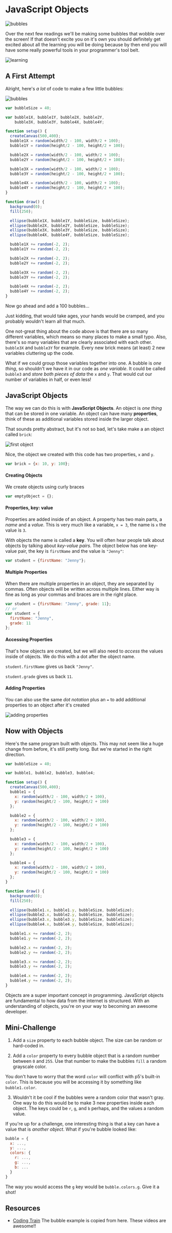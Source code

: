 # JavaScript Objects

![bubbles](https://media.giphy.com/media/mUMA3nPwgx0jK/giphy.gif)

Over the next few readings we'll be making some bubbles that wobble over the screen! If that doesn't excite you on it's own you should definitely get excited about all the learning you will be doing because by then end you will have some really powerful tools in your programmer's tool belt.

![learning](https://media.giphy.com/media/qKltgF7Aw515K/giphy.gif)


## A First Attempt

Alright, here's *a lot* of code to make a few little bubbles:

![bubbles](/resources/bubbles.gif)

```javascript
var bubbleSize = 40;

var bubble1X, bubble1Y, bubble2X, bubble2Y,
    bubble3X, bubble3Y, bubble4X, bubble4Y;

function setup() {
  createCanvas(500,400);
  bubble1X = random(width/2 - 100, width/2 + 100);
  bubble1Y = random(height/2 - 100, height/2 + 100);

  bubble2X = random(width/2 - 100, width/2 + 100);
  bubble2Y = random(height/2 - 100, height/2 + 100);

  bubble3X = random(width/2 - 100, width/2 + 100);
  bubble3Y = random(height/2 - 100, height/2 + 100);

  bubble4X = random(width/2 - 100, width/2 + 100);
  bubble4Y = random(height/2 - 100, height/2 + 100);
}

function draw() {
  background(0);
  fill(250);

  ellipse(bubble1X, bubble1Y, bubbleSize, bubbleSize);
  ellipse(bubble2X, bubble2Y, bubbleSize, bubbleSize);
  ellipse(bubble3X, bubble3Y, bubbleSize, bubbleSize);
  ellipse(bubble4X, bubble4Y, bubbleSize, bubbleSize);

  bubble1X += random(-2, 2);
  bubble1Y += random(-2, 2);

  bubble2X += random(-2, 2);
  bubble2Y += random(-2, 2);

  bubble3X += random(-2, 2);
  bubble3Y += random(-2, 2);

  bubble4X += random(-2, 2);
  bubble4Y += random(-2, 2);
}
```

Now go ahead and add a 100 bubbles...

Just kidding, that would take ages, your hands would be cramped, and you probably wouldn't learn all that much.

One not-great thing about the code above is that there are so many different variables, which means so many places to make a small typo. Also, there's so many variables that are clearly associated with each other. `bubble3X` and `bubble3Y` for example. Every new brick means (at least) 2 new variables cluttering up the code.  

What if we could group those variables together into one. A bubble is *one thing*, so shouldn't we have it in our code as *one variable*. It could be called `bubble3` and *store both pieces of data* the `x` and `y`. That would cut our number of variables in half, or even less!

## JavaScript Objects

The way we can do this is with **JavaScript Objects**. An object is *one thing* that can be stored in one variable. An object can have many **properties**, think of these as additional variables stored inside the larger object.

That sounds pretty abstract, but it's not so bad, let's take make a an object called `brick`:

![first object](/resources/object-intro.gif)

Nice, the object we created with this code has two properties, `x` and `y`.

```javascript
var brick = {x: 10, y: 100};
```
#### Creating Objects

We create objects using curly braces

```javascript
var emptyObject = {};
```

#### Properties, key: value

Properties are added inside of an object. A property has two main parts, a *name* and a *value*.  This is very much like a variable, `x = 3`, the name is `x` the value is `3`.

With objects the name is called a **key**.  You will often hear people talk about objects by talking about *key-value pairs*. The object below has one key-value pair, the key is `firstName` and the value is `"Jenny"`:

```javascript
var student = {firstName: "Jenny"};
```

#### Multiple Properties

When there are multiple properties in an object, they are separated by commas. Often objects will be written across multiple lines. Either way is fine as long as your commas and braces are in the right place.

```javascript
var student = {firstName: "Jenny", grade: 11};
// or
var student = {
  firstName: "Jenny",
  grade: 11
};
```
#### Accessing Properties

That's how objects are created, but we will also need to *access* the values inside of objects. We do this with a dot after the object name.

`student.firstName` gives us back `"Jenny"`.

`student.grade` gives us back `11`.

#### Adding Properties

You can also use the same *dot notation* plus an `=` to add additional properties to an object after it's created

![adding properties](/resources/add-to-object.gif)

## Now with Objects

Here's the same program built with objects. This may not seem like a huge change from before, it's still pretty long. But we're started in the right direction.

```javascript
var bubbleSize = 40;

var bubble1, bubble2, bubble3, bubble4;

function setup() {
  createCanvas(500,400);
  bubble1 = {
    x: random(width/2 - 100, width/2 + 100),
    y: random(height/2 - 100, height/2 + 100)
  };

  bubble2 = {
    x: random(width/2 - 100, width/2 + 100),
    y: random(height/2 - 100, height/2 + 100)
  };

  bubble3 = {
    x: random(width/2 - 100, width/2 + 100),
    y: random(height/2 - 100, height/2 + 100)
  };

  bubble4 = {
    x: random(width/2 - 100, width/2 + 100),
    y: random(height/2 - 100, height/2 + 100)
  };
}

function draw() {
  background(0);
  fill(250);

  ellipse(bubble1.x, bubble1.y, bubbleSize, bubbleSize);
  ellipse(bubble2.x, bubble2.y, bubbleSize, bubbleSize);
  ellipse(bubble3.x, bubble3.y, bubbleSize, bubbleSize);
  ellipse(bubble4.x, bubble4.y, bubbleSize, bubbleSize);

  bubble1.x += random(-2, 2);
  bubble1.y += random(-2, 2);

  bubble2.x += random(-2, 2);
  bubble2.y += random(-2, 2);

  bubble3.x += random(-2, 2);
  bubble3.y += random(-2, 2);

  bubble4.x += random(-2, 2);
  bubble4.y += random(-2, 2);
}
```

Objects are a super important concept in programming. JavaScript objects are fundamental to how data from the internet is structured. With an understanding of objects, you're on your way to becoming an awesome developer.

## Mini-Challenge

1. Add a `size` property to each bubble object. The size can be random or hard-coded in.

2. Add a `color` property to every bubble object that is a random number between `0` and `255`. Use that number to make the bubbles `fill` a random grayscale color.

  You don't have to worry that the word `color` will conflict with p5's built-in `color`.  This is because you will be accessing it by something like `bubble1.color`.

3. Wouldn't it be cool if the bubbles were a random color that wasn't gray. One way to do this would be to make 3 new properties inside each object. The keys could be `r`, `g`, and `b` perhaps, and the values a random value.

  If you're up for a challenge, one interesting thing is that a key can have a value that is *another object*.  What if you're bubble looked like:
  ```javascript
  bubble = {
    x: ...,
    y: ...,
    colors: {
      r: ...,
      g: ...,
      b: ...
    }
  }
  ```

  The way you would access the `g` key would be `bubble.colors.g`.  Give it a shot!

## Resources
- [Coding Train](https://www.youtube.com/playlist?list=PLRqwX-V7Uu6Zy51Q-x9tMWIv9cueOFTFA) The bubble example is copied from here. These videos are awesome!!
